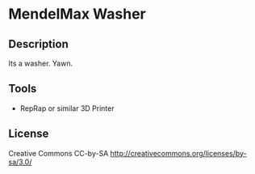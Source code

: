 MendelMax Washer
================

Description
-----------

Its a washer. Yawn.

Tools
-----
* RepRap or similar 3D Printer

License
-------
Creative Commons CC-by-SA http://creativecommons.org/licenses/by-sa/3.0/
